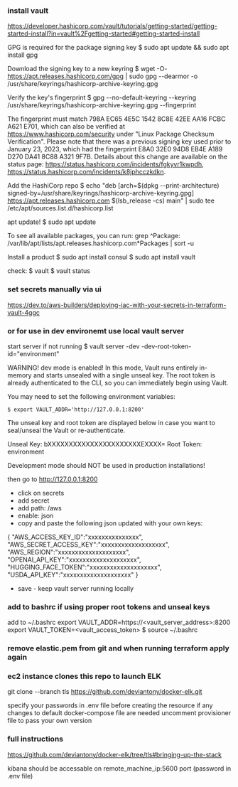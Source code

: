 ### install vault
https://developer.hashicorp.com/vault/tutorials/getting-started/getting-started-install?in=vault%2Fgetting-started#getting-started-install

GPG is required for the package signing key
$ sudo apt update && sudo apt install gpg

Download the signing key to a new keyring
$ wget -O- https://apt.releases.hashicorp.com/gpg | sudo gpg --dearmor -o /usr/share/keyrings/hashicorp-archive-keyring.gpg

Verify the key's fingerprint
$ gpg --no-default-keyring --keyring /usr/share/keyrings/hashicorp-archive-keyring.gpg --fingerprint

The fingerprint must match 798A EC65 4E5C 1542 8C8E 42EE AA16 FCBC A621 E701, which can also be verified at https://www.hashicorp.com/security under "Linux Package Checksum Verification". Please note that there was a previous signing key used prior to January 23, 2023, which had the fingerprint E8A0 32E0 94D8 EB4E A189 D270 DA41 8C88 A321 9F7B. Details about this change are available on the status page: https://status.hashicorp.com/incidents/fgkyvr1kwpdh, https://status.hashicorp.com/incidents/k8jphcczkdkn.

Add the HashiCorp repo
$ echo "deb [arch=$(dpkg --print-architecture) signed-by=/usr/share/keyrings/hashicorp-archive-keyring.gpg] https://apt.releases.hashicorp.com $(lsb_release -cs) main" | sudo tee /etc/apt/sources.list.d/hashicorp.list

apt update!
$ sudo apt update

To see all available packages, you can run: grep ^Package: /var/lib/apt/lists/apt.releases.hashicorp.com*Packages | sort -u

Install a product
$ sudo apt install consul
$ sudo apt install vault

check:
$ vault
$ vault status

### set secrets manually via ui 
https://dev.to/aws-builders/deploying-iac-with-your-secrets-in-terraform-vault-4ggc

### or for use in dev environemt use local vault server
start server if not running
$ vault server -dev -dev-root-token-id="environment"

WARNING! dev mode is enabled! In this mode, Vault runs entirely in-memory
and starts unsealed with a single unseal key. The root token is already
authenticated to the CLI, so you can immediately begin using Vault.

You may need to set the following environment variables:

    $ export VAULT_ADDR='http://127.0.0.1:8200'

The unseal key and root token are displayed below in case you want to
seal/unseal the Vault or re-authenticate.

Unseal Key: bXXXXXXXXXXXXXXXXXXXXXXEXXXX=
Root Token: environment

Development mode should NOT be used in production installations!

then go to http://127.0.0.1:8200 
* click on secrets
* add secret
* add path: /aws
* enable: json
* copy and paste the following json updated with your own keys:

{
"AWS_ACCESS_KEY_ID":"xxxxxxxxxxxxxxx",
"AWS_SECRET_ACCESS_KEY":"xxxxxxxxxxxxxxxxxxx",
"AWS_REGION":"xxxxxxxxxxxxxxxxxxxx",
"OPENAI_API_KEY":"xxxxxxxxxxxxxxxxxxxx",
"HUGGING_FACE_TOKEN":"xxxxxxxxxxxxxxxxxxxx",
"USDA_API_KEY":"xxxxxxxxxxxxxxxxxxxx"
}

*  save - keep vault server running locally

### add to bashrc if using proper root tokens and unseal keys
add to ~/.bashrc
export VAULT_ADDR=https://<vault_server_address>:8200
export VAULT_TOKEN=<vault_access_token>
$ source ~/.bashrc

### remove elastic.pem from git and when running terraform apply again

### ec2 instance clones this repo to launch ELK
git clone --branch tls https://github.com/deviantony/docker-elk.git

specify your passwords in .env file before creating the resource
if any changes to default docker-compose file are needed uncomment provisioner file to pass your own version

### full instructions
https://github.com/deviantony/docker-elk/tree/tls#bringing-up-the-stack

kibana should be accessable on remote_machine_ip:5600 port (password in .env file)
